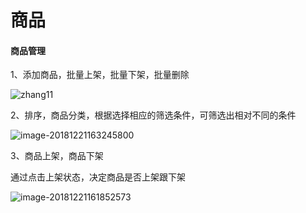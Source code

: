 # 商品

#### 商品管理

1、添加商品，批量上架，批量下架，批量删除

![zhang11](/Users/a/Desktop/未命名文件夹/zhang11.png)

2、排序，商品分类，根据选择相应的筛选条件，可筛选出相对不同的条件

![image-20181221163245800](/Users/a/Documents/doc/fashop-docs/docs/docs/help/image-20181221163245800.png)



3、商品上架，商品下架

通过点击上架状态，决定商品是否上架跟下架

![image-20181221161852573](/Users/a/Documents/doc/fashop-docs/docs/docs/help/image-20181221161852573.png)